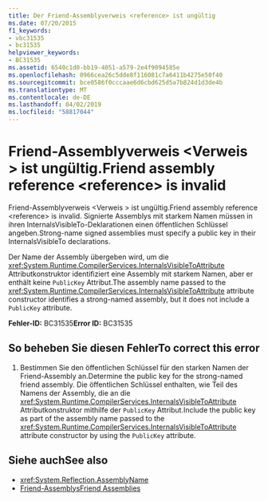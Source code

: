 ```yaml
---
title: Der Friend-Assemblyverweis <reference> ist ungültig
ms.date: 07/20/2015
f1_keywords:
- vbc31535
- bc31535
helpviewer_keywords:
- BC31535
ms.assetid: 6540c1d0-bb19-4051-a579-2e4f9094585e
ms.openlocfilehash: 0966cea26c5dde8f116081c7a6411b4275e50f40
ms.sourcegitcommit: bce0586f0cccaae6d6cbd625d5a7b824d1d3de4b
ms.translationtype: MT
ms.contentlocale: de-DE
ms.lasthandoff: 04/02/2019
ms.locfileid: "58817044"
---
```

# <a name="friend-assembly-reference-reference-is-invalid"></a><span data-ttu-id="a0847-102">Friend-Assemblyverweis \<Verweis > ist ungültig.</span><span class="sxs-lookup"><span data-stu-id="a0847-102">Friend assembly reference \<reference> is invalid</span></span>
<span data-ttu-id="a0847-103">Friend-Assemblyverweis \<Verweis > ist ungültig.</span><span class="sxs-lookup"><span data-stu-id="a0847-103">Friend assembly reference \<reference> is invalid.</span></span> <span data-ttu-id="a0847-104">Signierte Assemblys mit starkem Namen müssen in ihren InternalsVisibleTo-Deklarationen einen öffentlichen Schlüssel angeben.</span><span class="sxs-lookup"><span data-stu-id="a0847-104">Strong-name signed assemblies must specify a public key in their InternalsVisibleTo declarations.</span></span>  
  
 <span data-ttu-id="a0847-105">Der Name der Assembly übergeben wird, um die <xref:System.Runtime.CompilerServices.InternalsVisibleToAttribute> Attributkonstruktor identifiziert eine Assembly mit starkem Namen, aber er enthält keine `PublicKey` Attribut.</span><span class="sxs-lookup"><span data-stu-id="a0847-105">The assembly name passed to the <xref:System.Runtime.CompilerServices.InternalsVisibleToAttribute> attribute constructor identifies a strong-named assembly, but it does not include a `PublicKey` attribute.</span></span>  
  
 <span data-ttu-id="a0847-106">**Fehler-ID:** BC31535</span><span class="sxs-lookup"><span data-stu-id="a0847-106">**Error ID:** BC31535</span></span>  
  
## <a name="to-correct-this-error"></a><span data-ttu-id="a0847-107">So beheben Sie diesen Fehler</span><span class="sxs-lookup"><span data-stu-id="a0847-107">To correct this error</span></span>  
  
1.  <span data-ttu-id="a0847-108">Bestimmen Sie den öffentlichen Schlüssel für den starken Namen der Friend-Assembly an.</span><span class="sxs-lookup"><span data-stu-id="a0847-108">Determine the public key for the strong-named friend assembly.</span></span> <span data-ttu-id="a0847-109">Die öffentlichen Schlüssel enthalten, wie Teil des Namens der Assembly, die an die <xref:System.Runtime.CompilerServices.InternalsVisibleToAttribute> Attributkonstruktor mithilfe der `PublicKey` Attribut.</span><span class="sxs-lookup"><span data-stu-id="a0847-109">Include the public key as part of the assembly name passed to the <xref:System.Runtime.CompilerServices.InternalsVisibleToAttribute> attribute constructor by using the `PublicKey` attribute.</span></span>  
  
## <a name="see-also"></a><span data-ttu-id="a0847-110">Siehe auch</span><span class="sxs-lookup"><span data-stu-id="a0847-110">See also</span></span>

- <xref:System.Reflection.AssemblyName>
- [<span data-ttu-id="a0847-111">Friend-Assemblys</span><span class="sxs-lookup"><span data-stu-id="a0847-111">Friend Assemblies</span></span>](../../../standard/assembly/friend-assemblies.md)
